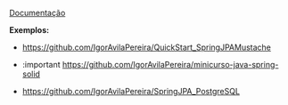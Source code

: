 [Documentação](https://docs.spring.io/spring-data/jpa/reference/jpa.html)

**Exemplos:**

* https://github.com/IgorAvilaPereira/QuickStart_SpringJPAMustache

* :important https://github.com/IgorAvilaPereira/minicurso-java-spring-solid

* https://github.com/IgorAvilaPereira/SpringJPA_PostgreSQL

